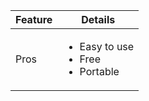 | Feature | Details |
|--------|---------|
| Pros | <ul><li>Easy to use</li><li>Free</li><li>Portable</li></ul> |
